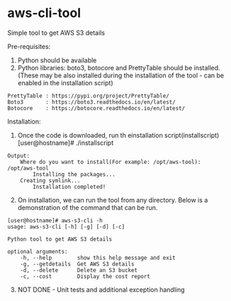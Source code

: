 # aws-cli-tool
Simple tool to get AWS S3 details

Pre-requisites:
  1. Python should be available
  2. Python libraries: boto3, botocore and PrettyTable should be installed.
  	(These may be also installed during the installation of the tool - can be enabled in the installation script)
	
	PrettyTable	: https://pypi.org/project/PrettyTable/
	Boto3		: https://boto3.readthedocs.io/en/latest/
	Botocore	: https://botocore.readthedocs.io/en/latest/

Installation:
  1. Once the code is downloaded, run th einstallation script(installscript)
            [user@hostname]# ./installscript
	   
	Output:
	    Where do you want to install(For example: /opt/aws-tool): /opt/aws-tool
    	    Installing the packages...
	    Creating symlink...
    	    Installation completed!
	    
            
  2. On installation, we can run the tool from any directory. Below is a demonstration of the command that can be run.
    
  	[user@hostname]# aws-s3-cli -h
	usage: aws-s3-cli [-h] [-g] [-d] [-c]
	
	Python tool to get AWS S3 details
	
	optional arguments:
		-h, --help        show this help message and exit
		-g, --getdetails  Get AWS S3 details
		-d, --delete      Delete an S3 bucket
		-c, --cost        Display the cost report
		
		
		
  3. NOT DONE - Unit tests and additional exception handling
